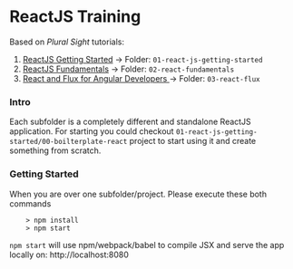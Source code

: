 # ReactJS Training 

Based on _Plural Sight_ tutorials:

1. [ReactJS Getting Started](https://app.pluralsight.com/library/courses/react-js-getting-started) -> Folder: `01-react-js-getting-started`
2. [ReactJS Fundamentals](https://app.pluralsight.com/library/courses/react-fundamentals) -> Folder: `02-react-fundamentals`
3. [React and Flux for Angular Developers ](https://app.pluralsight.com/library/courses/react-flux-angular) -> Folder: `03-react-flux`

### Intro
Each subfolder is a completely different and standalone ReactJS application.
For starting you could checkout `01-react-js-getting-started/00-boilterplate-react` project to start using it and create something from scratch.


### Getting Started

When you are over one subfolder/project. Please execute these both commands 

```
	> npm install
	> npm start
```

`npm start` will use npm/webpack/babel to compile JSX and serve the app locally on: http://localhost:8080

